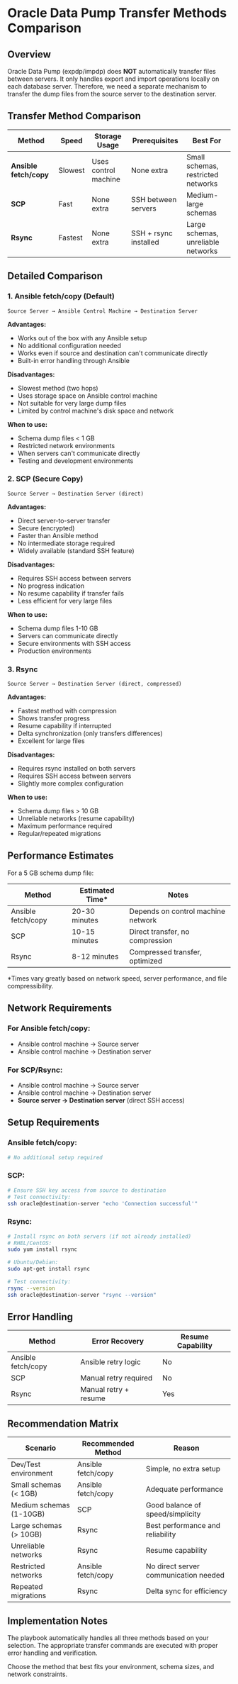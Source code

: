 # Oracle Data Pump Transfer Methods Comparison

## Overview
Oracle Data Pump (expdp/impdp) does **NOT** automatically transfer files between servers. It only handles export and import operations locally on each database server. Therefore, we need a separate mechanism to transfer the dump files from the source server to the destination server.

## Transfer Method Comparison

| Method | Speed | Storage Usage | Prerequisites | Best For |
|--------|--------|---------------|---------------|----------|
| **Ansible fetch/copy** | Slowest | Uses control machine | None extra | Small schemas, restricted networks |
| **SCP** | Fast | None extra | SSH between servers | Medium-large schemas |
| **Rsync** | Fastest | None extra | SSH + rsync installed | Large schemas, unreliable networks |

## Detailed Comparison

### 1. Ansible fetch/copy (Default)
```
Source Server → Ansible Control Machine → Destination Server
```

**Advantages:**
- Works out of the box with any Ansible setup
- No additional configuration needed
- Works even if source and destination can't communicate directly
- Built-in error handling through Ansible

**Disadvantages:**
- Slowest method (two hops)
- Uses storage space on Ansible control machine
- Not suitable for very large dump files
- Limited by control machine's disk space and network

**When to use:**
- Schema dump files < 1 GB
- Restricted network environments
- When servers can't communicate directly
- Testing and development environments

### 2. SCP (Secure Copy)
```
Source Server → Destination Server (direct)
```

**Advantages:**
- Direct server-to-server transfer
- Secure (encrypted)
- Faster than Ansible method
- No intermediate storage required
- Widely available (standard SSH feature)

**Disadvantages:**
- Requires SSH access between servers
- No progress indication
- No resume capability if transfer fails
- Less efficient for very large files

**When to use:**
- Schema dump files 1-10 GB
- Servers can communicate directly
- Secure environments with SSH access
- Production environments

### 3. Rsync
```
Source Server → Destination Server (direct, compressed)
```

**Advantages:**
- Fastest method with compression
- Shows transfer progress
- Resume capability if interrupted
- Delta synchronization (only transfers differences)
- Excellent for large files

**Disadvantages:**
- Requires rsync installed on both servers
- Requires SSH access between servers
- Slightly more complex configuration

**When to use:**
- Schema dump files > 10 GB
- Unreliable networks (resume capability)
- Maximum performance required
- Regular/repeated migrations

## Performance Estimates

For a 5 GB schema dump file:

| Method | Estimated Time* | Notes |
|--------|----------------|--------|
| Ansible fetch/copy | 20-30 minutes | Depends on control machine network |
| SCP | 10-15 minutes | Direct transfer, no compression |
| Rsync | 8-12 minutes | Compressed transfer, optimized |

*Times vary greatly based on network speed, server performance, and file compressibility.

## Network Requirements

### For Ansible fetch/copy:
- Ansible control machine → Source server
- Ansible control machine → Destination server

### For SCP/Rsync:
- Ansible control machine → Source server
- Ansible control machine → Destination server  
- **Source server → Destination server** (direct SSH access)

## Setup Requirements

### Ansible fetch/copy:
```bash
# No additional setup required
```

### SCP:
```bash
# Ensure SSH key access from source to destination
# Test connectivity:
ssh oracle@destination-server "echo 'Connection successful'"
```

### Rsync:
```bash
# Install rsync on both servers (if not already installed)
# RHEL/CentOS:
sudo yum install rsync

# Ubuntu/Debian:
sudo apt-get install rsync

# Test connectivity:
rsync --version
ssh oracle@destination-server "rsync --version"
```

## Error Handling

| Method | Error Recovery | Resume Capability |
|--------|----------------|-------------------|
| Ansible fetch/copy | Ansible retry logic | No |
| SCP | Manual retry required | No |
| Rsync | Manual retry + resume | Yes |

## Recommendation Matrix

| Scenario | Recommended Method | Reason |
|----------|-------------------|---------|
| Dev/Test environment | Ansible fetch/copy | Simple, no extra setup |
| Small schemas (< 1GB) | Ansible fetch/copy | Adequate performance |
| Medium schemas (1-10GB) | SCP | Good balance of speed/simplicity |
| Large schemas (> 10GB) | Rsync | Best performance and reliability |
| Unreliable networks | Rsync | Resume capability |
| Restricted networks | Ansible fetch/copy | No direct server communication needed |
| Repeated migrations | Rsync | Delta sync for efficiency |

## Implementation Notes

The playbook automatically handles all three methods based on your selection. The appropriate transfer commands are executed with proper error handling and verification.

Choose the method that best fits your environment, schema sizes, and network constraints.
